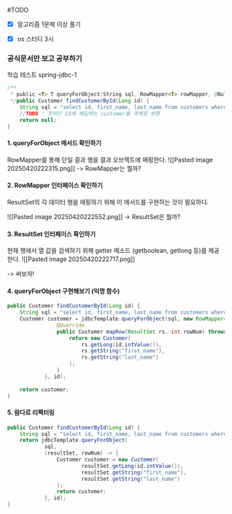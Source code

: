 #TODO 

- [x] 알고리즘 1문제 이상 풀기
- [x] os 스터디 3시



### 공식문서만 보고 공부하기
학습 테스트 spring-jdbc-1

```java
/**  
 * public <T> T queryForObject(String sql, RowMapper<T> rowMapper, @Nullable Object... args)  
 */public Customer findCustomerById(Long id) {  
    String sql = "select id, first_name, last_name from customers where id = ?";  
    //TODO : 주어진 Id에 해당하는 customer를 객체로 반환  
    return null;  
}
```

#### 1.  queryForObject 메서드 확인하기
RowMapper를 통해 단일 결과 행을 결과 오브젝트에 매핑한다.
![[Pasted image 20250420222315.png]]
-> RowMapper는 뭘까?
#### 2. RowMapper 인터페이스 확인하기 
ResultSet의 각 데이터 행을 매핑하기 위해 이 메서드를 구현하는 것이 필요하다.

![[Pasted image 20250420222552.png]]
-> ResultSet은 뭘까?

#### 3. ResultSet 인터페이스 확인하기
현재 행에서 열 값을 검색하기 위해 getter 메소드 (getboolean, getlong 등)를 제공한다.
![[Pasted image 20250420222717.png]]

-> 써보자!

#### 4. queryForObject 구현해보기 (익명 함수)
```java
public Customer findCustomerById(Long id) {  
	String sql = "select id, first_name, last_name from customers where id = ?";  
    Customer customer = jdbcTemplate.queryForObject(sql, new RowMapper<Customer>() {  
                @Override  
                public Customer mapRow(ResultSet rs, int rowNum) throws SQLException {  
                    return new Customer(  
                        rs.getLong(id.intValue()),  
                        rs.getString("first_name"),  
                        rs.getString("last_name")  
                    );  
                }  
            }, id);  
      
    return customer;  
}
```

#### 5. 람다로 리팩터링
```java
public Customer findCustomerById(Long id) {  
    String sql = "select id, first_name, last_name from customers where id = ?";  
    return jdbcTemplate.queryForObject(  
            sql,  
            (resultSet, rowNum) -> {  
                Customer customer = new Customer(  
                        resultSet.getLong(id.intValue()),  
                        resultSet.getString("first_name"),  
                        resultSet.getString("last_name")  
                );  
                return customer;  
            }, id);  
}
```
